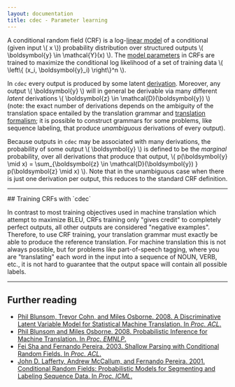 ```yaml
---
layout: documentation
title: cdec - Parameter learning
---
```


A conditional random field (CRF) is a log-[linear model](../concepts/linear-models.html) of a conditional (given input <span>\\( x \\)</span>) probability distribution over structured outputs <span>\\( \boldsymbol{y} \in \mathcal{Y}(x) \\)</span>. The [model parameters](../concepts/weights.html) in CRFs are trained to maximize the conditional log likelihood of a set of training data <span>\\( \left\\{ (x_i, \boldsymbol{y}_i) \right\\}^n \\)</span>.

In `cdec` every output is produced by some latent [derivation](../concepts/derivations.html). Moreover, any output <span>\\( \boldsymbol{y} \\)</span> will in general be derivable via many different *latent* derivations <span>\\( \boldsymbol{z} \in \mathcal{D}(\boldsymbol{y}) \\)</span> (note: the exact number of derivations depends on the ambiguity of the translation space entailed by the translation grammar and [translation formalism](../concepts/formalism.html); it is possible to construct grammars for some problems, like sequence labeling, that produce *unambiguous* derivations of every output).

Because outputs in `cdec` may be associated with many derivations, the probability of some output <span>\\( \boldsymbol{y} \\)</span> is defined to be the *marginal* probability, over all derivations that produce that output, <span>\\( p(\boldsymbol{y} \mid x) = \sum_{\boldsymbol{z} \in \mathcal{D}(\boldsymbol{y}) } p(\boldsymbol{z} \mid x) \\)</span>. Note that in the unambiguous case when there is just one derivation per output, this reduces to the standard CRF definition.

<hr/>
## Training CRFs with `cdec`

In contrast to most training objectives used in machine translation which attempt to maximize BLEU, CRFs training only "gives credit" to completely perfect outputs, all other outputs are considered "negative examples". Therefore, to use CRF training, your translation grammar must exactly be able to produce the reference translation. For machine translation this is not always possible, but for problems like part-of-speech tagging, where you are "translating" each word in the input into a sequence of NOUN, VERB, etc., it is not hard to guarantee that the output space will contain all possible labels.

<hr/>

## Further reading
* [Phil Blunsom, Trevor Cohn, and Miles Osborne. 2008. A Discriminative Latent Variable Model for Statistical Machine Translation. In *Proc. ACL*.](http://www.aclweb.org/anthology/P/P08/P08-1024.pdf)
* [Phil Blunsom and Miles Osborne. 2008. Probabilistic Inference for Machine Translation. In *Proc. EMNLP*.](http://aclweb.org/anthology-new/D/D08/D08-1023.pdf)
* [Fei Sha and Fernando Pereira. 2003. Shallow Parsing with Conditional Random Fields. In *Proc. ACL*.](http://www-bcf.usc.edu/~feisha/pubs/shallow03.pdf)
* [John D. Lafferty, Andrew McCallum, and Fernando Pereira. 2001. Conditional Random Fields: Probabilistic Models for Segmenting and Labeling Sequence Data. In *Proc. ICML*.](http://repository.upenn.edu/cgi/viewcontent.cgi?article=1162&context=cis_papers)
